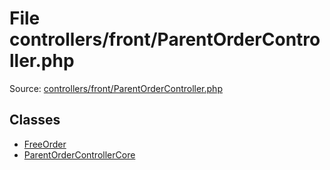 File controllers/front/ParentOrderController.php
=========

Source: [controllers/front/ParentOrderController.php](https://github.com/PrestaShop/PrestaShop/blob/1.6.0.3/controllers/front/ParentOrderController.php)


Classes
-------

* [FreeOrder](class.FreeOrder.md)
* [ParentOrderControllerCore](class.ParentOrderControllerCore.md)

